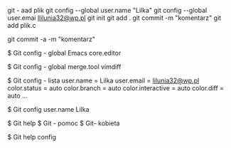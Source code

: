 git - aad plik
git config --global user.name "Lilka"
git config --global user.emai llilunia32@wp.pl
git init
git add .
git commit -m "komentarz"
git add plik.c

git commit -a -m "komentarz"

$ Git config - global Emacs core.editor

$ Git config - global merge.tool vimdiff


$ Git config - lista
user.name = Lilka
user.email = lilunia32@wp.pl
color.status = auto
color.branch = auto
color.interactive = auto
color.diff = auto
...


$ Git config user.name
Lilka

$ Git help <verb>
$ Git <verb> - pomoc
$ Git-<verb> kobieta


$ Git help config
